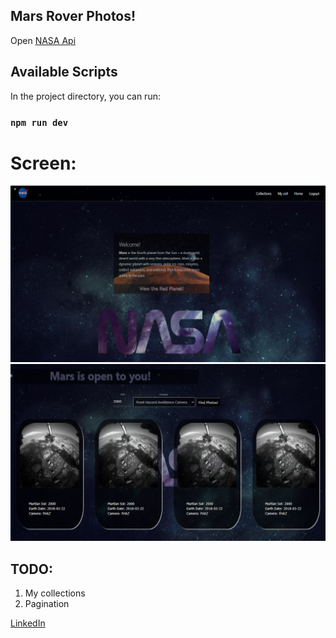 ## Mars Rover Photos! 
 
Open [NASA Api](http://api.nasa.gov/) 

## Available Scripts

In the project directory, you can run:

### `npm run dev`

# Screen:

![](src/images/homescreen.png)
![](src/images/collectionsscreen.png)

## TODO:

1. My collections
2. Pagination

[LinkedIn](https://www.linkedin.com/in/olha-kostiv-84918421a/)
